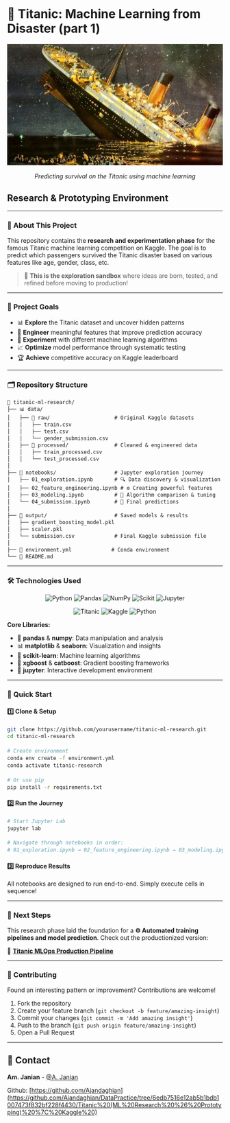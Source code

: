 # 🚢 Titanic: Machine Learning from Disaster (part 1)

<div align="center">
<img src=".static/titanic.png" alt="Titanic" />

*Predicting survival on the Titanic using machine learning*

</div>

## Research & Prototyping Environment

---
### 📖 About This Project

This repository contains the **research and experimentation phase** for the famous Titanic machine learning competition on Kaggle. The goal is to predict which passengers survived the Titanic disaster based on various features like age, gender, class, etc.

> 🔬 **This is the exploration sandbox** where ideas are born, tested, and refined before moving to production!

---

### 🎯 Project Goals

- 📊 **Explore** the Titanic dataset and uncover hidden patterns
- 🔧 **Engineer** meaningful features that improve prediction accuracy
- 🤖 **Experiment** with different machine learning algorithms
- 📈 **Optimize** model performance through systematic testing
- 🏆 **Achieve** competitive accuracy on Kaggle leaderboard

---

### 🗂️ Repository Structure

```
📁 titanic-ml-research/
├── 📊 data/
│   ├── 📄 raw/                     # Original Kaggle datasets
│   │   ├── train.csv
│   │   ├── test.csv
│   │   └── gender_submission.csv
│   ├── 🔄 processed/               # Cleaned & engineered data
│   │   ├── train_processed.csv
│   │   └── test_processed.csv
│
├── 📓 notebooks/                   # Jupyter exploration journey
│   ├── 01_exploration.ipynb       # 🔍 Data discovery & visualization
│   ├── 02_feature_engineering.ipynb # ⚙️ Creating powerful features
│   ├── 03_modeling.ipynb          # 🤖 Algorithm comparison & tuning
│   └── 04_submission.ipynb        # 🚀 Final predictions
│
├── 💾 output/                      # Saved models & results
│   ├── gradient_boosting_model.pkl
│   ├── scaler.pkl
│   └── submission.csv             # Final Kaggle submission file
│
├── 🐍 environment.yml             # Conda environment
└── 📖 README.md
```

---

### 🛠️ Technologies Used

<div align="center">

![Python](https://img.shields.io/badge/Python-FFD43B?style=for-the-badge&logo=python&logoColor=blue)  ![Pandas](https://img.shields.io/badge/Pandas-2C2D72?style=for-the-badge&logo=pandas&logoColor=white) ![NumPy](https://img.shields.io/badge/Numpy-777BB4?style=for-the-badge&logo=numpy&logoColor=white) ![Scikit](https://img.shields.io/badge/scikit_learn-F7931E?style=for-the-badge&logo=scikit-learn&logoColor=white) ![Jupyter](https://img.shields.io/badge/Jupyter-F37626.svg?&style=for-the-badge&logo=Jupyter&logoColor=white)

![Titanic](https://img.shields.io/badge/Dataset-Titanic-blue.svg) ![Kaggle](https://img.shields.io/badge/Platform-Kaggle-20BEFF.svg) ![Python](https://img.shields.io/badge/Python-3.12+-green.svg)

</div>

**Core Libraries:**
- 🐼 **pandas** & **numpy**: Data manipulation and analysis
- 📊 **matplotlib** & **seaborn**: Visualization and insights
- 🤖 **scikit-learn**: Machine learning algorithms
- 🚀 **xgboost** & **catboost**: Gradient boosting frameworks
- 📓 **jupyter**: Interactive development environment

---


### 🚀 Quick Start

#### 1️⃣ **Clone & Setup**
```bash
git clone https://github.com/yourusername/titanic-ml-research.git
cd titanic-ml-research

# Create environment
conda env create -f environment.yml
conda activate titanic-research

# Or use pip
pip install -r requirements.txt
```

#### 2️⃣ **Run the Journey**
```bash
# Start Jupyter Lab
jupyter lab

# Navigate through notebooks in order:
# 01_exploration.ipynb → 02_feature_engineering.ipynb → 03_modeling.ipynb → 04_submission.ipynb
```

#### 3️⃣ **Reproduce Results**
All notebooks are designed to run end-to-end. Simply execute cells in sequence!

---

### 🎯 Next Steps

This research phase laid the foundation for a **⚙️ Automated training pipelines and model prediction**. Check out the productionized version:

🔗 **[Titanic MLOps Production Pipeline](https://github.com/yourusername/titanic-mlops-production)**

<!-- - 🚀 REST API for predictions
- 🐳 Docker containerization
- 🔄 CI/CD integration
- 📊 Model monitoring & logging -->

---

### 🤝 Contributing

Found an interesting pattern or improvement? Contributions are welcome!

1. Fork the repository
2. Create your feature branch (`git checkout -b feature/amazing-insight`)
3. Commit your changes (`git commit -m 'Add amazing insight'`)
4. Push to the branch (`git push origin feature/amazing-insight`)
5. Open a Pull Request

---

## 📧 Contact

**Am. Janian** - [@A. Janian](https://www.linkedin.com/in/amirh-jandaghian/)

Github: [https://github.com/Ajandaghian](https://github.com/Ajandaghian/DataPractice/tree/6edb7516e12ab5b1bdb1007473f832bf228f4430/Titanic%20(ML%20Research%20%26%20Prototyping)%20%7C%20Kaggle%20)

<!-- ---

<div align="center">

### ⭐ **If this helped your Titanic journey, please star the repo!** ⭐

*Made with ❤️ and lots of ☕*

</div> -->